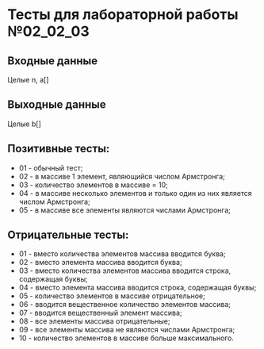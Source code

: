 # Тесты для лабораторной работы №02_02_03

## Входные данные
Целые n, a[]

## Выходные данные
Целые b[]

## Позитивные тесты:
- 01 - обычный тест;
- 02 - в массиве 1 элемент, являющийся числом Армстронга;
- 03 - количество элементов в массиве = 10;
- 04 - в массиве несколько элементов и только один из них является числом Армстронга;
- 05 - в массиве все элементы являются числами Армстронга;

## Отрицательные тесты:
- 01 - вместо количества элементов массива вводится буква;
- 02 - вместо элемента массива вводится буква;
- 03 - вместо количества элементов массива вводится строка, содержащая буквы;
- 04 - вместо элемента массива вводится строка, содержащая буквы;
- 05 - количество элементов в массиве отрицательное;
- 06 - вводится вещественное количество элементов массива;
- 07 - вводится вещественный элемент массива;
- 08 - все элементы массива отрицательные;
- 09 - все элементы массива не являются числами Армстронга;
- 10 - количество элементов в массиве больше максимального.
